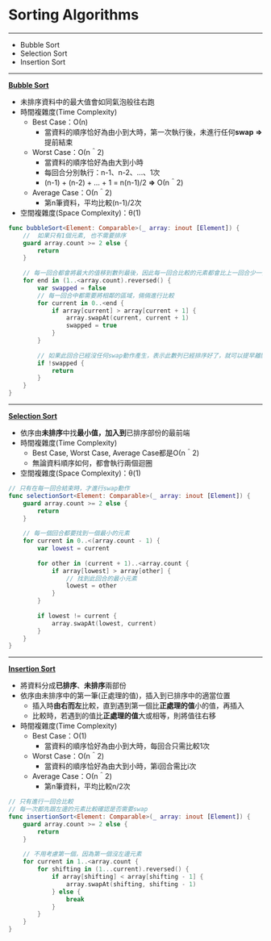 # Sorting Algorithms

------

- Bubble Sort
- Selection Sort
- Insertion Sort

------

**<u>Bubble Sort</u>**

- 未排序資料中的最大值會如同氣泡般往右跑
- 時間複雜度(Time Complexity)
  - Best Case：Ο(n)
    - 當資料的順序恰好為由小到大時，第一次執行後，未進行任何**swap** **⇒** 提前結束
  - Worst Case：Ο(n＾2)
    - 當資料的順序恰好為由大到小時
    - 每回合分別執行：n-1、n-2、...、1次
    - (n-1) + (n-2) + ... + 1 = n(n-1)/2 **⇒** Ο(n＾2)
  - Average Case：Ο(n＾2)
    - 第n筆資料，平均比較(n-1)/2次
- 空間複雜度(Space Complexity)：θ(1)

```swift
func bubbleSort<Element: Comparable>(_ array: inout [Element]) {
    //  如果只有1個元素, 也不需要排序
    guard array.count >= 2 else {
        return
    }
    
    // 每一回合都會將最大的值移到數列最後，因此每一回合比較的元素都會比上一回合少一個。
    for end in (1..<array.count).reversed() {
        var swapped = false
        // 每一回合中都需要將相鄰的區域，倆倆進行比較
        for current in 0..<end {
            if array[current] > array[current + 1] {
                array.swapAt(current, current + 1)
                swapped = true
            }
        }
        
        // 如果此回合已經沒任何swap動作產生，表示此數列已經排序好了，就可以提早離開迴圈
        if !swapped {
            return
        }
    }
}
```



------

**<u>Selection Sort</u>**

- 依序由**未排序**中找**最小值，加入到**已排序部份的最前端
- 時間複雜度(Time Complexity)
  - Best Case, Worst Case, Average Case都是Ο(n＾2)
  - 無論資料順序如何，都會執行兩個迴圈
- 空間複雜度(Space Complexity)：θ(1)

```swift
// 只有在每一回合結束時，才進行swap動作
func selectionSort<Element: Comparable>(_ array: inout [Element]) {
    guard array.count >= 2 else {
        return
    }
    
    // 每一個回合都要找到一個最小的元素
    for current in 0..<(array.count - 1) {
        var lowest = current
        
        for other in (current + 1)..<array.count {
            if array[lowest] > array[other] {
                // 找到此回合的最小元素
                lowest = other
            }
        }
        
        if lowest != current {
            array.swapAt(lowest, current)
        }
    }
}
```



------

**<u>Insertion Sort</u>**

- 將資料分成**已排序**、**未排序**兩部份
- 依序由未排序中的第一筆(正處理的值)，插入到已排序中的適當位置
  - 插入時**由右而左**比較，直到遇到第一個比**正處理的值**小的值，再插入
  - 比較時，若遇到的值比**正處理的值**大或相等，則將值往右移
- 時間複雜度(Time Complexity)
  - Best Case：Ο(1)
    - 當資料的順序恰好為由小到大時，每回合只需比較1次
  - Worst Case：Ο(n＾2)
    - 當資料的順序恰好為由大到小時，第i回合需比i次
  - Average Case：Ο(n＾2)
    - 第n筆資料，平均比較n/2次

```swift
// 只有進行一回合比較
// 每一次都先跟左邊的元素比較確認是否需要swap
func insertionSort<Element: Comparable>(_ array: inout [Element]) {
    guard array.count >= 2 else {
        return
    }
    
    // 不用考慮第一個，因為第一個沒左邊元素
    for current in 1..<array.count {
        for shifting in (1...current).reversed() {
            if array[shifting] < array[shifting - 1] {
                array.swapAt(shifting, shifting - 1)
            } else {
                break
            }
        }
    }
}
```

